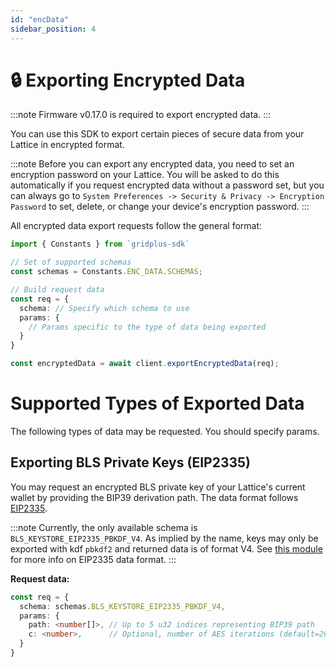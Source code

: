 ```yaml
---
id: "encData"
sidebar_position: 4
---
```


# 🔒 Exporting Encrypted Data

:::note
Firmware v0.17.0 is required to export encrypted data.
:::

You can use this SDK to export certain pieces of secure data from your Lattice in encrypted format.

:::note
Before you can export any encrypted data, you need to set an encryption password on your Lattice. You will be asked to do this automatically if you request encrypted data without a password set, but you can always go to `System Preferences -> Security & Privacy -> Encryption Password` to set, delete, or change your device's encryption password.
:::

All encrypted data export requests follow the general format:

```ts
import { Constants } from `gridplus-sdk`

// Set of supported schemas
const schemas = Constants.ENC_DATA.SCHEMAS;

// Build request data
const req = {
  schema: // Specify which schema to use
  params: {
    // Params specific to the type of data being exported
  }
}

const encryptedData = await client.exportEncryptedData(req);
```

# Supported Types of Exported Data

The following types of data may be requested. You should specify params.

## Exporting BLS Private Keys (EIP2335)

You may request an encrypted BLS private key of your Lattice's current wallet by providing the BIP39 derivation path. The data format follows [EIP2335](https://eips.ethereum.org/EIPS/eip-2335).

:::note
Currently, the only available schema is `BLS_KEYSTORE_EIP2335_PBKDF_V4`. As implied by the name, keys may only be exported with kdf `pbkdf2` and returned data is of format V4. See [this module](https://github.com/ChainSafe/bls-keystore) for more info on EIP2335 data format.
:::

**Request data:**

```ts
const req = {
  schema: schemas.BLS_KEYSTORE_EIP2335_PBKDF_V4,
  params: {
    path: <number[]>, // Up to 5 u32 indices representing BIP39 path
    c: <number>,      // Optional, number of AES iterations (default=262144)
  }
}
```

